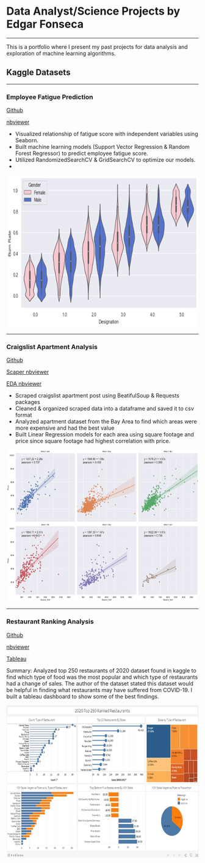 # Data Analyst/Science Projects by Edgar Fonseca
-------------------
This is a portfolio where I present my past projects for data analysis and exploration of machine learning algorithms.
## Kaggle Datasets
------------------
### Employee Fatigue Prediction
[Github](https://github.com/EdgarFonseca94/Portfolio/blob/main/Employee%20Fatigue/Employee%20Burnout%20Out.ipynb)

[nbviewer](https://nbviewer.jupyter.org/github/EdgarFonseca94/Portfolio/blob/main/Employee%20Fatigue/Employee%20Burnout%20Out.ipynb)
- Visualized relationship of fatigue score with independent variables using Seaborn.
- Built machine learning models (Support Vector Regression & Random Forest Regressor) to predict employee fatigue score.
- Utilized RandomizedSearchCV & GridSearchCV to optimize our models.
- 
[<img src = "Employee Fatigue/burnratebygender.png" width="600" height="400">](https://nbviewer.jupyter.org/github/EdgarFonseca94/Portfolio/blob/main/Employee%20Fatigue/Employee%20Burnout%20Out.ipynb)

------------------
### Craigslist Apartment Analysis
[Github](https://github.com/EdgarFonseca94/Portfolio/tree/main/Craigslist)

[Scaper nbviewer](https://nbviewer.jupyter.org/github/EdgarFonseca94/Portfolio/blob/main/Craigslist/Craiglist%20Scraper.ipynb)

[EDA nbviewer](https://nbviewer.jupyter.org/github/EdgarFonseca94/Portfolio/blob/main/Craigslist/Craigslist%20EDA.ipynb)
- Scraped craigslist apartment post using BeatifulSoup & Requests packages
- Cleaned & organized scraped data into a dataframe and saved it to csv format
- Analyzed apartment dataset from the Bay Area to find which areas were more expensive and had the best value
- Built Linear Regression models for each area using square footage and price since square footage had highest correlation with price.

[<img src = "Craigslist/linearbyarea.png" width="600" height="400">](https://nbviewer.jupyter.org/github/EdgarFonseca94/Portfolio/blob/main/Craigslist/Craigslist%20EDA.ipynb)

------------------
### Restaurant Ranking Analysis
[Github](https://github.com/EdgarFonseca94/Portfolio/tree/main/Rankings2020)

[nbviewer](https://nbviewer.jupyter.org/github/EdgarFonseca94/Portfolio/blob/main/Rankings2020/Restaurant_250.ipynb)

[Tableau](https://public.tableau.com/profile/edgar.fonseca#!/vizhome/betterworkbook/Dashboard1)

Summary: Analyzed top 250 restaurants of 2020  dataset found in kaggle to find which type of food was the most popular and which type of restaurants had a change of sales. The author of the dataset stated this dataset would be helpful in finding what restaurants may have suffered from COVID-19. I built a tableau dashboard to show some of the best findings.

[<img src = "Rankings2020/food_github.JPG" width="600" height="400">](https://public.tableau.com/profile/edgar.fonseca#!/vizhome/betterworkbook/Dashboard1)
